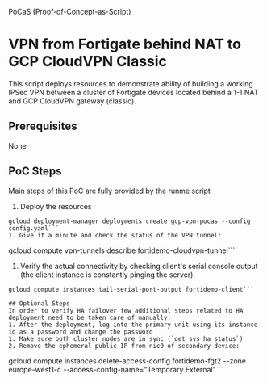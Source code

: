 PoCaS (Proof-of-Concept-as-Script)
# VPN from Fortigate behind NAT to GCP CloudVPN Classic
This script deploys resources to demonstrate ability of building a working IPSec VPN between a cluster of Fortigate devices located behind a 1-1 NAT and GCP CloudVPN gateway (classic).

## Prerequisites
None

## PoC Steps
Main steps of this PoC are fully provided by the runme script
1. Deploy the resources
```
gcloud deployment-manager deployments create gcp-vpn-pocas --config config.yaml```
1. Give it a minute and check the status of the VPN tunnel:
```
gcloud compute vpn-tunnels describe fortidemo-cloudvpn-tunnel```
1. Verify the actual connectivity by checking client's serial console output (the client instance is constantly pinging the server):
```
gcloud compute instances tail-serial-port-output fortidemo-client```

## Optional Steps
In order to verify HA failover few additional steps related to HA deployment need to be taken care of manually:
1. After the deployment, log into the primary unit using its instance id as a password and change the password
1. Make sure both cluster nodes are in sync (`get sys ha status`)
2. Remove the ephemeral public IP from nic0 of secondary device:
```
gcloud compute instances delete-access-config fortidemo-fgt2 --zone europe-west1-c --access-config-name="Temporary External"```
